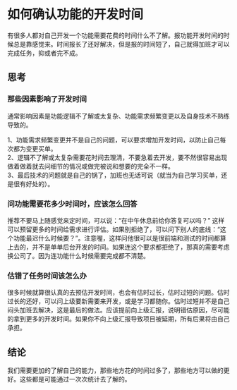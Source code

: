 ﻿# 如何确认功能的开发时间

有很多人都对自己开发一个功能需要花费的时间什么不了解。报功能开发时间的时候总是靠感觉来。时间报长了还好解决，但是报的时间短了，自己就得加班才可以完成任务，抑或者完不成。

## 思考

### 那些因素影响了开发时间

通常影响因素是功能逻辑不了解或太复杂、功能需求频繁变更以及自身技术不熟练导致的。

1、功能需求频繁变更并不是自己的问题，可以要求增加开发时间，以防止自己每次都为变更买单。   
2、逻辑不了解或太复杂需要花时间去理清，不要急着去开发，要不然很容易出现做着做着就去问细节的情况或做完被说和想要的完全不一样。   
3、最后技术的问题就是自己的锅了，加班也无话可说（就当为自己学习买单，还是很有好处的）。

### 问功能需要花多少时间时，应该怎么回答

推荐不要马上随感觉来定时间，可以说：“在中午休息前给你答复可以吗？” 这样可以预留更多的时间给需求进行评估。如果别拒绝了，可以问下别人的底线：“这个功能最迟什么时候要？”。注意喔，这样问他很可以是很前端和测试的时间都算上去的，并不是单单后台开发的时间。如果连这个要求都拒绝了，那真的需要考虑换公司了。因为连功能什么时候需要完成都不清楚。

### 估错了任务时间该怎么办

很多时候就算很认真的去预估开发时间，也会有估时过长，估时过短的问题。估时过长的还好，可以问上级要新需要来开发，或是学习都随你。估时过短并不是自己闷头加班去解决，这是最后的做法。应该提前向上级汇报，说明错估原因，尽可能的拿到更多的开发时间。如果你不向上级汇报导致项目被延期，所有后果将由自己承担。

## 结论

我们需要更加的了解自己的能力，那些地方花的时间过多了，那些地方可以做的更好。这些都是可能通过一次次统计去了解的。